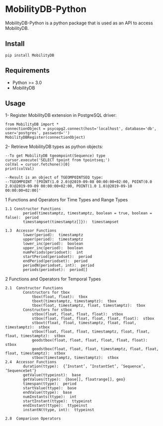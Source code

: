 # MobilityDB-Python
MobilityDB-Python is a python package that is used as an API to access MobilityDB.

Install
------------
    pip install MobilityDB
    
Requirements
------------
 - Python >= 3.0
 - MobilityDB
 
Usage
------------ 
1- Register MobilityDB extension in PostgreSQL driver:

    from MobilityDB import *
    connectionObject = psycopg2.connect(host='localhost', database='db', user='postgres', password='')
    MobilityDBRegister(connectionObject)

2- Retrieve MobilityDB types as python objects:

    --To get MobilityDB tgeompoint(Sequence) type
    cursor.execute('SELECT tpoint from tpointseq;')
    colVal = cursor.fetchone()[0]
    print(colVal)
    
    --Result is an object of TGEOMPOINTSEQ type:
    --TGEOMPOINT '[POINT(1.0 2.0)@2019-09-08 00:00:00+02:00, POINT(0.0 2.0)@2019-09-09 00:00:00+02:00, POINT(1.0 1.0)@2019-09-10 00:00:00+02:00]'
   
   1  Functions and Operators for Time Types and Range Types
    
    1.1 Constructor Functions
            period(timestamptz, timestamptz, boolean = true, boolean = false):  period
            timestampset(timestamptz[]}):  timestampset
        
    1.3  Accessor Functions
            lower(period):  timestamptz
            upper(period):  timestamptz
            lower_inc(period):  boolean
            upper_inc(period):  boolean
            numPeriods(periodset):  int
            startPeriod(periodset):  period
            endPeriod(periodset):  period
            periodN(periodset, int):  period
            periods(periodset):  period[]
        
  2  Functions and Operators for Temporal Types
    
    2.1  Constructor Functions
            Constructors for tbox
                tbox(float, float):  tbox
                tboxt(timestamptz, timestamptz):  tbox
                tbox(float, timestamptz, float, timestamptz):  tbox
            Constructors for stbox
                stbox(float, float, float, float):  stbox
                stbox(float, float, float, float, float, float):  stbox
                stboxt(float, float, timestamptz, float, float, timestamptz):  stbox
                stbox(float, float, float, timestamptz, float, float, float, timestamptz):  stbox
                geodstbox(float, float, float, float, float, float):  stbox
                geodstbox(float, float, float, timestamptz, float, float, float, timestamptz):  stbox
                stbox(timestamptz, timestamptz):  stbox
    2.4  Accessor Functions
            duration(ttype):  {’Instant’, ’InstantSet’, ’Sequence’, ’SequenceSet’}
            getValue(ttypeinst):  base
            getValues(ttype):  {base[], floatrange[], geo}
            timespan(ttype):  period
            startValue(ttype):  base
            endValue(ttype):  base
            numInstants(ttype):  int
            startInstant(ttype):  ttypeinst
            endInstant(ttype):  ttypeinst
            instantN(ttype, int):  ttypeinst

    2.8  Comparison Operators
            

            
            
        